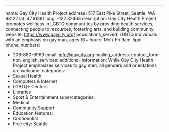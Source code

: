 ---
name: Gay City Health Project
address: 517 East Pike Street, Seattle, WA 98122
lat: 47.61391
long: -122.32463
description: Gay City Health Project promotes wellness in LGBTQ communities by providing health services, connecting people to resources, fostering arts, and building community.
website: https://www.gaycity.org/
populations_served: LGBTQ individuals with an emphasis on gay man, ages 16+
hours: Mon-Fri 9am-5pm
phone_numbers:
  - 206-860-6969
email: info@gaycity.org
mailing_address:
contact_form:
non_english_services: 
additional_information: While Gay City Health Project emphasizes services to gay men, all genders and orientations are welcome.
categories:
  - Sexual Health
  - Computers & Internet
  - LGBTQ+ Centers
  - Libraries
  - Sport & Entertainment
supercategories:
  - Medical
  - Community Support
  - Education
features:
  - Confidential
  - Free
city: Seattle
  

